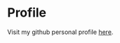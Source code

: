 # Profile 
Visit my github personal profile [here]([https://www.example.com](https://besseddrest.github.io/)https://besseddrest.github.io/]).
